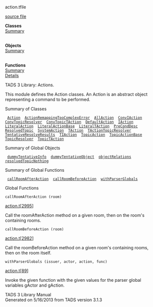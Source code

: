<span class="title">action.t</span><span class="type">file</span>

[source file](../source/action.t.html)

**Classes**  
[Summary](#_ClassSummary_)  
 

**Objects**  
[Summary](#_ObjectSummary_)  
 

**Functions**  
[Summary](#_FunctionSummary_)  
[Details](#_Functions_)

<div class="fdesc">

TADS 3 Library: Actions.

This module defines the Action classes. An Action is an abstract object
representing a command to be performed.

</div>

<span id="_ClassSummary_"></span>

<div class="mjhd">

<span class="hdln">Summary of Classes</span>  

</div>

` `[`Action`](../object/Action.html)`  `[`ActionRemappingTooComplexError`](../object/ActionRemappingTooComplexError.html)`  `[`AllAction`](../object/AllAction.html)`  `[`ConvIAction`](../object/ConvIAction.html)`  `[`ConvTopicResolver`](../object/ConvTopicResolver.html)`  `[`ConvTopicTAction`](../object/ConvTopicTAction.html)`  `[`DefaultAction`](../object/DefaultAction.html)`  `[`IAction`](../object/IAction.html)`  `[`LiteralAction`](../object/LiteralAction.html)`  `[`LiteralActionBase`](../object/LiteralActionBase.html)`  `[`LiteralTAction`](../object/LiteralTAction.html)`  `[`PreCondDesc`](../object/PreCondDesc.html)`  `[`ResolvedTopic`](../object/ResolvedTopic.html)`  `[`SystemAction`](../object/SystemAction.html)`  `[`TAction`](../object/TAction.html)`  `[`TActionTopicResolver`](../object/TActionTopicResolver.html)`  `[`TentativeResolveResults`](../object/TentativeResolveResults.html)`  `[`TIAction`](../object/TIAction.html)`  `[`TopicAction`](../object/TopicAction.html)`  `[`TopicActionBase`](../object/TopicActionBase.html)`  `[`TopicResolver`](../object/TopicResolver.html)`  `[`TopicTAction`](../object/TopicTAction.html)`  `
<span id="_ObjectSummary_"></span>

<div class="mjhd">

<span class="hdln">Summary of Global Objects</span>  

</div>

` `[`dummyTentativeInfo`](../object/dummyTentativeInfo.html)`  `[`dummyTentativeObject`](../object/dummyTentativeObject.html)`  `[`objectRelations`](../object/objectRelations.html)`  `[`resolvedTopicNothing`](../object/resolvedTopicNothing.html)`  `
<span id="FunctionSummary_"></span>

<div class="mjhd">

<span class="hdln">Summary of Global Functions</span>  

</div>

` `[`callRoomAfterAction`](#callRoomAfterAction)`  `[`callRoomBeforeAction`](#callRoomBeforeAction)`  `[`withParserGlobals`](#withParserGlobals)`  `

<span id="_Functions_"></span>

<div class="mjhd">

<span class="hdln">Global Functions</span>  

</div>

<span id="callRoomAfterAction"></span>

`callRoomAfterAction (room)`

[action.t](../file/action.t.html)\[[2995](../source/action.t.html#2995)\]

<div class="desc">

Call the roomAfterAction method on a given room, then on the room's
containing rooms.

</div>

<span id="callRoomBeforeAction"></span>

`callRoomBeforeAction (room)`

[action.t](../file/action.t.html)\[[2982](../source/action.t.html#2982)\]

<div class="desc">

Call the roomBeforeAction method on a given room's containing rooms,
then on the room itself.

</div>

<span id="withParserGlobals"></span>

`withParserGlobals (issuer, actor, action, func)`

[action.t](../file/action.t.html)\[[89](../source/action.t.html#89)\]

<div class="desc">

Invoke the given function with the given values for the parser global
variables gActor and gAction.

</div>

<div class="ftr">

TADS 3 Library Manual  
Generated on 5/16/2013 from TADS version 3.1.3

</div>
